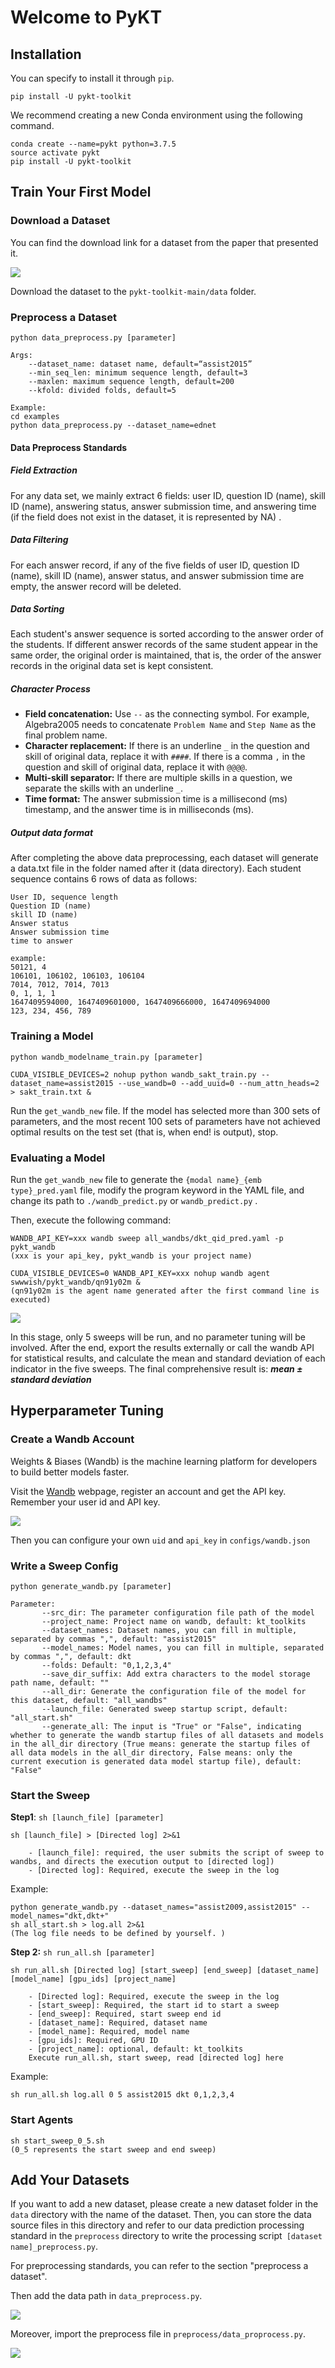 # Welcome to PyKT

## Installation
You can specify to install it through `pip`.

```shell
pip install -U pykt-toolkit
```

We recommend creating a new Conda environment using the following command.

```shell
conda create --name=pykt python=3.7.5
source activate pykt
pip install -U pykt-toolkit
```

## Train Your First Model

### Download a Dataset

You can find the download link for a dataset from the paper that presented it.

![](../pics/downdata.png)

Download the dataset to the `pykt-toolkit-main/data` folder.

### Preprocess a Dataset

`python data_preprocess.py [parameter]`

```
Args:
    --dataset_name: dataset name, default=“assist2015”
    --min_seq_len: minimum sequence length, default=3
    --maxlen: maximum sequence length, default=200
    --kfold: divided folds, default=5

Example:
cd examples
python data_preprocess.py --dataset_name=ednet
```


#### Data Preprocess Standards

##### Field Extraction

For any data set, we mainly extract 6 fields: user ID, question ID (name), skill ID (name), answering status, answer submission time, and answering time (if the field does not exist in the dataset, it is represented by NA) .

##### Data Filtering

For each answer record, if any of the five fields of user ID, question ID (name), skill ID (name), answer status, and answer submission time are empty, the answer record will be deleted.

##### Data Sorting

Each student's answer sequence is sorted according to the answer order of the students. If different answer records of the same student appear in the same order, the original order is maintained, that is, the order of the answer records in the original data set is kept consistent.

##### Character Process

- **Field concatenation:** Use `--` as the connecting symbol. For example, Algebra2005 needs to concatenate `Problem Name` and `Step Name` as the final problem name.
- **Character replacement:** If there is an underline `_` in the question and skill of original data, replace it with `####`. If there is a comma `,` in the question and skill of original data, replace it with `@@@@`.
- **Multi-skill separator:** If there are multiple skills in a question, we separate the skills with an underline `_`.
- **Time format:** The answer submission time is a millisecond (ms) timestamp, and the answer time is in milliseconds (ms).

##### Output data format

After completing the above data preprocessing, each dataset will generate a data.txt file in the folder named after it (data directory). Each student sequence contains 6 rows of data as follows:

```
User ID, sequence length
Question ID (name)
skill ID (name)
Answer status
Answer submission time
time to answer

example:
50121, 4 
106101, 106102, 106103, 106104 
7014, 7012, 7014, 7013 
0, 1, 1, 1 
1647409594000, 1647409601000, 1647409666000, 1647409694000 
123, 234, 456, 789 
```

### Training a Model

`python wandb_modelname_train.py [parameter]`

```shell
CUDA_VISIBLE_DEVICES=2 nohup python wandb_sakt_train.py --dataset_name=assist2015 --use_wandb=0 --add_uuid=0 --num_attn_heads=2 > sakt_train.txt &
```

Run the `get_wandb_new` file. If the model has selected more than 300 sets of parameters, and the most recent 100 sets of parameters have not achieved optimal results on the test set (that is, when end! is output), stop.

### Evaluating a Model
Run the `get_wandb_new` file to generate the `{modal name}_{emb type}_pred.yaml` file, modify the program keyword in the YAML file, and change its path to `./wandb_predict.py` or `wandb_predict.py` .

Then, execute the following command:

```shell
WANDB_API_KEY=xxx wandb sweep all_wandbs/dkt_qid_pred.yaml -p pykt_wandb
(xxx is your api_key, pykt_wandb is your project name)

CUDA_VISIBLE_DEVICES=0 WANDB_API_KEY=xxx nohup wandb agent swwwish/pykt_wandb/qn91y02m &
(qn91y02m is the agent name generated after the first command line is executed)
```

![](../pics/predict.png)


In this stage, only 5 sweeps will be run, and no parameter tuning will be involved. After the end, export the results externally or call the wandb API for statistical results, and calculate the mean and standard deviation of each indicator in the five sweeps. The final comprehensive result is: ***mean ± standard deviation***

## Hyperparameter Tuning

### Create a Wandb Account
Weights & Biases (Wandb) is the machine learning platform for developers to build better models faster. 

Visit the [Wandb](https://wandb.ai/) webpage, register an account and get the API key. Remember your user id and API key.

![](../pics/api_key.png)

Then you can configure your own `uid` and `api_key` in `configs/wandb.json`

### Write a Sweep Config

`python generate_wandb.py [parameter]`


```
Parameter:
       --src_dir: The parameter configuration file path of the model
       --project_name: Project name on wandb, default: kt_toolkits
       --dataset_names: Dataset names, you can fill in multiple, separated by commas ",", default: "assist2015"
       --model_names: Model names, you can fill in multiple, separated by commas ",", default: dkt
       --folds: Default: "0,1,2,3,4"
       --save_dir_suffix: Add extra characters to the model storage path name, default: ""
       --all_dir: Generate the configuration file of the model for this dataset, default: "all_wandbs"
       --launch_file: Generated sweep startup script, default: "all_start.sh"
       --generate_all: The input is "True" or "False", indicating whether to generate the wandb startup files of all datasets and models in the all_dir directory (True means: generate the startup files of all data models in the all_dir directory, False means: only the current execution is generated data model startup file), default: "False"
```

### Start the Sweep

**Step1**: `sh [launch_file] [parameter]`

```shell
sh [launch_file] > [Directed log] 2>&1
   
    - [launch_file]: required, the user submits the script of sweep to wandbs, and directs the execution output to [directed log])
    - [Directed log]: Required, execute the sweep in the log
```
Example:
```shell
python generate_wandb.py --dataset_names="assist2009,assist2015" --model_names="dkt,dkt+"
sh all_start.sh > log.all 2>&1
(The log file needs to be defined by yourself. )
```

**Step 2:** `sh run_all.sh [parameter]`

```shell
sh run_all.sh [Directed log] [start_sweep] [end_sweep] [dataset_name] [model_name] [gpu_ids] [project_name]

    - [Directed log]: Required, execute the sweep in the log
    - [start_sweep]: Required, the start id to start a sweep
    - [end_sweep]: Required, start sweep end id
    - [dataset_name]: Required, dataset name
    - [model_name]: Required, model name
    - [gpu_ids]: Required, GPU ID
    - [project_name]: optional, default: kt_toolkits
    Execute run_all.sh, start sweep, read [directed log] here
```

Example:

```shell
sh run_all.sh log.all 0 5 assist2015 dkt 0,1,2,3,4
```

### Start Agents

```shell
sh start_sweep_0_5.sh
(0_5 represents the start sweep and end sweep)
```

## Add Your Datasets

If you want to add a new dataset, please create a new dataset folder in the `data` directory with the name of the dataset. Then, you can store the data source files in this directory and refer to our data prediction processing standard in the `preprocess` directory to write the processing script` [dataset name]_preprocess.py`.

For preprocessing standards, you can refer to the section "preprocess a dataset".

Then add the data path in `data_preprocess.py`.

![](../pics/data_path.jpg)

Moreover, import the preprocess file in `preprocess/data_proprocess.py`.

![](../pics/import_read.jpg)

<!-- ## Add Your Models(todo) -->